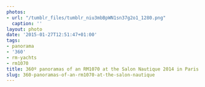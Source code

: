 ```yaml
---
photos:
- url: "/tumblr_files/tumblr_niu3mbBpWN1sn37g2o1_1280.png"
  caption: ''
layout: photo
date: '2015-01-27T12:51:47+01:00'
tags:
- panorama
- '360'
- rm-yachts
- rm1070
title: 360º panoramas of an RM1070 at the Salon Nautique 2014 in Paris.
slug: 360-panoramas-of-an-rm1070-at-the-salon-nautique
---
```

